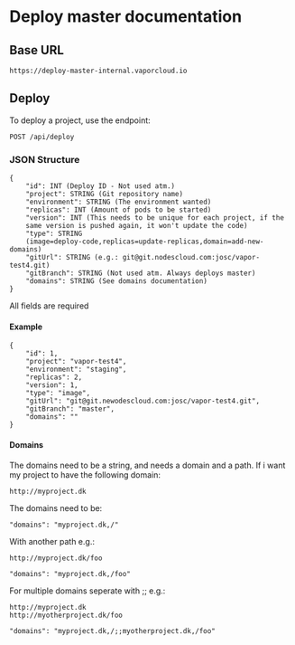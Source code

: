 # Deploy master documentation

## Base URL
```
https://deploy-master-internal.vaporcloud.io
```

## Deploy
To deploy a project, use the endpoint:
```
POST /api/deploy
```

### JSON Structure
```
{
    "id": INT (Deploy ID - Not used atm.)
    "project": STRING (Git repository name)
    "environment": STRING (The environment wanted)
    "replicas": INT (Amount of pods to be started)
    "version": INT (This needs to be unique for each project, if the
    same version is pushed again, it won't update the code)
    "type": STRING
    (image=deploy-code,replicas=update-replicas,domain=add-new-domains)
    "gitUrl": STRING (e.g.: git@git.nodescloud.com:josc/vapor-test4.git)
    "gitBranch": STRING (Not used atm. Always deploys master)
    "domains": STRING (See domains documentation)
}
```
All fields are required

#### Example
```
{
    "id": 1,
    "project": "vapor-test4",
    "environment": "staging",
    "replicas": 2,
    "version": 1,
    "type": "image",
    "gitUrl": "git@git.newodescloud.com:josc/vapor-test4.git",
    "gitBranch": "master",
    "domains": ""
}
```

#### Domains
The domains need to be a string, and needs a domain and a path.
If i want my project to have the following domain:
```
http://myproject.dk
```

The domains need to be:
```
"domains": "myproject.dk,/"
```

With another path e.g.:

```
http://myproject.dk/foo
```

```
"domains": "myproject.dk,/foo"
```

For multiple domains seperate with ;;
e.g.:
```
http://myproject.dk
http://myotherproject.dk/foo
```

```
"domains": "myproject.dk,/;;myotherproject.dk,/foo"
```
